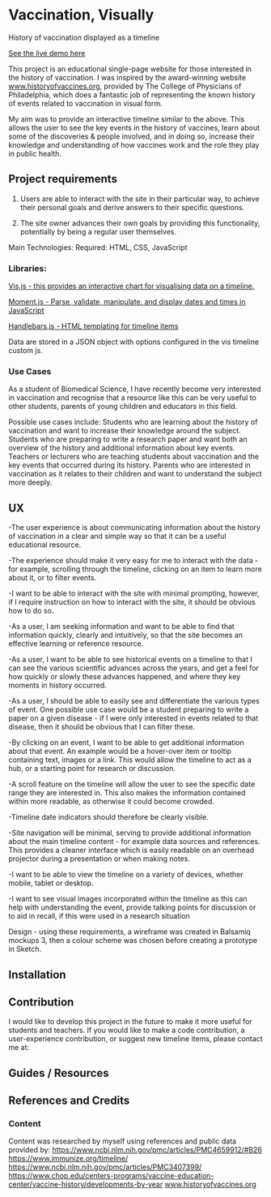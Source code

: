 # Vaccination, Visually
 History of vaccination displayed as a timeline

 [See the live demo here](https://ronanmc99.github.io/VaccinationVisually/)
 
 This project is an educational single-page website for those interested in the history of vaccination.  I was inspired by the award-winning website www.historyofvaccines.org, provided by The College of Physicians of Philadelphia, which does a fantastic job of representing the known history of events related to vaccination in visual form. 

My aim was to provide an interactive timeline similar to the above.  This allows the user to see the key events in the history of vaccines, learn about some of the discoveries & people involved, and in doing so, increase their knowledge and understanding of how vaccines work and the role they play in public health.

## Project requirements

1. Users are able to interact with the site in their particular way, to achieve their personal goals and derive answers to their specific questions.

2. The site owner advances their own goals by providing this functionality, potentially by being a regular user themselves.

Main Technologies:
Required: HTML, CSS, JavaScript

### Libraries:

[Vis.js - this provides an interactive chart for visualising data on a timeline.](https://visjs.github.io/)

[Moment.js - Parse, validate, manipulate, and display dates and times in JavaScript](https://momentjs.com/)

[Handlebars.js - HTML templating for timeline items](https://handlebarsjs.com/)

Data are stored in a JSON object with options configured in the vis timeline custom js.

### Use Cases
As a student of Biomedical Science, I have recently become very interested in vaccination and recognise that a resource like this can be very useful to other students, parents of young children and educators in this field.

Possible use cases include:
Students who are learning about the history of vaccination and want to increase their knowledge around the subject.
Students who are preparing to write a research paper and want both an overview of the history and additional information about key events.
Teachers or lecturers who are teaching students about vaccination and the key events that occurred during its history.
Parents who are interested in vaccination as it relates to their children and want to understand the subject more deeply.

## UX
-The user experience is about communicating information about the history of vaccination in a clear and simple way so that it can be a useful educational resource.

-The experience should make it very easy for me to interact with the data - for example, scrolling through the timeline, clicking on an item to learn more about it, or to filter events.  

-I want to be able to interact with the site with minimal prompting, however, if I require instruction on how to interact with the site, it should be obvious how to do so.

-As a user, I am seeking information and want to be able to find that information quickly, clearly and intuitively, so that the site becomes an effective learning or reference resource.

-As a user, I want to be able to see historical events on a timeline to that I can see the various scientific advances across the years, and get a feel for how quickly or slowly these advances happened, and where they key moments in history occurred.

-As a user, I should be able to easily see and differentiate the various types of event.  One possible use case would be a student preparing to write a paper on a given disease - if I were only interested in events related to that disease, then it should be obvious that I can filter these.

-By clicking on an event, I want to be able to get additional information about that event.  An example would be a hover-over item or tooltip containing text, images or a link.  This would allow the timeline to act as a hub, or a starting point for research or discussion.

-A scroll feature on the timeline will allow the user to see the specific date range they are interested in.  This also makes the information contained within more readable, as otherwise it could become crowded.

-Timeline date indicators should therefore be clearly visible.

-Site navigation will be minimal, serving to provide additional information about the main timeline content - for example data sources and references.  This provides a cleaner interface which is easily readable on an overhead projector during a presentation or when making notes.

-I want to be able to view the timeline on a variety of devices, whether mobile, tablet or desktop.

-I want to see visual images incorporated within the timeline as this can help with understanding the event, provide talking points for discussion or to aid in recall, if this were used in a research situation

Design - using these requirements, a wireframe was created in Balsamiq mockups 3, then a colour scheme was chosen before creating a prototype in Sketch.

## Installation

## Contribution

I would like to develop this project in the future to make it more useful for students and teachers.  If you would like to make a code contribution, a user-experience contribution, or suggest new timeline items, please contact me at:

## Guides / Resources

## References and Credits

### Content

Content was researched by myself using references and public data provided by:
https://www.ncbi.nlm.nih.gov/pmc/articles/PMC4659912/#B26
https://www.immunize.org/timeline/
https://www.ncbi.nlm.nih.gov/pmc/articles/PMC3407399/
https://www.chop.edu/centers-programs/vaccine-education-center/vaccine-history/developments-by-year
www.historyofvaccines.org

